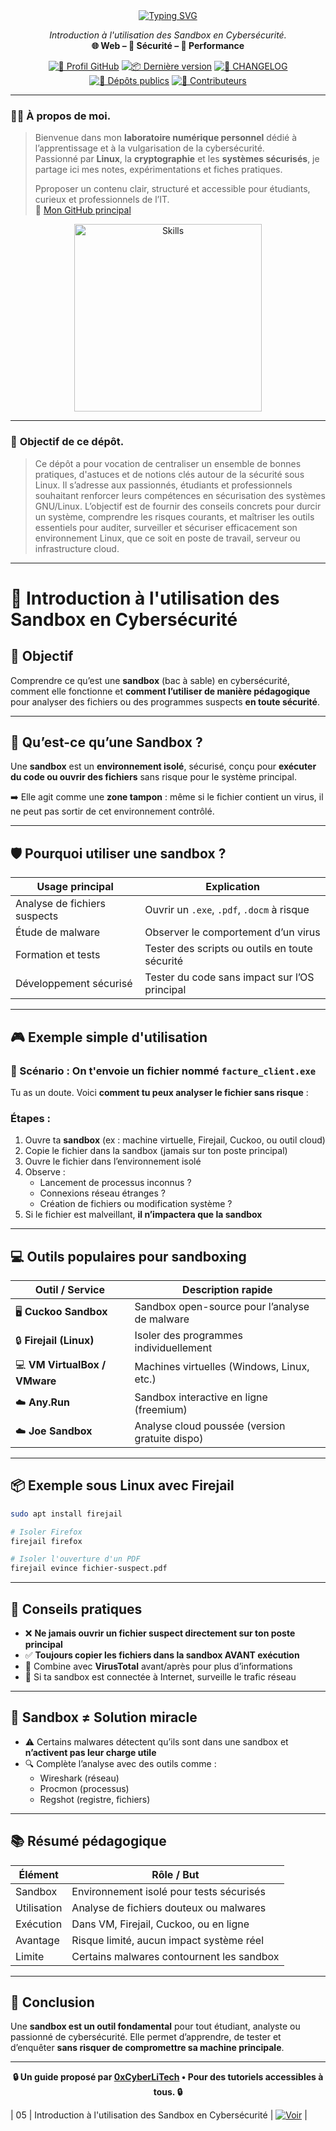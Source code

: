 <div align="center">

  <a href="https://github.com/0xCyberLiTech">
    <img src="https://readme-typing-svg.herokuapp.com?font=Fira+Code&size=32&pause=1000&color=D14A4A&center=true&vCenter=true&width=800&lines=ASTUCES+SÉCURITÉ+LINUX;Pare-feu+•+Permissions+•+Surveillance;Scripts+•+Audit+•+Bonnes+Pratiques" alt="Typing SVG" />
  </a>


  <p align="center">
    <em>Introduction à l'utilisation des Sandbox en Cybersécurité.</em><br>
    <b>🌐 Web – 🔐 Sécurité – 🚀 Performance</b>
  </p>

  [![🔗 Profil GitHub](https://img.shields.io/badge/Profil-GitHub-181717?logo=github&style=flat-square)](https://github.com/0xCyberLiTech)
  [![📦 Dernière version](https://img.shields.io/github/v/release/0xCyberLiTech/Apache2?label=version&style=flat-square&color=blue)](https://github.com/0xCyberLiTech/Apache2/releases/latest)
  [![📄 CHANGELOG](https://img.shields.io/badge/📄%20Changelog-Apache2-blue?style=flat-square)](https://github.com/0xCyberLiTech/Apache2/blob/main/CHANGELOG.md)
  [![📂 Dépôts publics](https://img.shields.io/badge/Dépôts-publics-blue?style=flat-square)](https://github.com/0xCyberLiTech?tab=repositories)
  [![👥 Contributeurs](https://img.shields.io/badge/👥%20Contributeurs-cliquez%20ici-007ec6?style=flat-square)](https://github.com/0xCyberLiTech/Apache2/graphs/contributors)

</div>

---

### 👨‍💻 **À propos de moi.**

> Bienvenue dans mon **laboratoire numérique personnel** dédié à l’apprentissage et à la vulgarisation de la cybersécurité.  
> Passionné par **Linux**, la **cryptographie** et les **systèmes sécurisés**, je partage ici mes notes, expérimentations et fiches pratiques.  
>  
> Pproposer un contenu clair, structuré et accessible pour étudiants, curieux et professionnels de l’IT.  
> 🔗 [Mon GitHub principal](https://github.com/0xCyberLiTech)

<p align="center">
  <a href="https://github.com/0xCyberLiTech" target="_blank" rel="noopener">
    <img src="https://skillicons.dev/icons?i=linux,debian,bash,docker,nginx,git,vim" alt="Skills" alt="Logo techno" width="300">
  </a>
</p>

---

### 🎯 **Objectif de ce dépôt.**

> Ce dépôt a pour vocation de centraliser un ensemble de bonnes pratiques, d'astuces et de notions clés autour de la sécurité sous Linux.
> Il s’adresse aux passionnés, étudiants et professionnels souhaitant renforcer leurs compétences en sécurisation des systèmes GNU/Linux.
> L’objectif est de fournir des conseils concrets pour durcir un système, comprendre les risques courants, et maîtriser les outils essentiels pour auditer, surveiller et sécuriser efficacement son environnement Linux, que ce soit en poste de travail, serveur ou infrastructure cloud.

---

# 🧪 Introduction à l'utilisation des Sandbox en Cybersécurité

## 🎯 Objectif

Comprendre ce qu’est une **sandbox** (bac à sable) en cybersécurité, comment elle fonctionne et **comment l’utiliser de manière pédagogique** pour analyser des fichiers ou des programmes suspects **en toute sécurité**.

---

## 🧰 Qu’est-ce qu’une Sandbox ?

Une **sandbox** est un **environnement isolé**, sécurisé, conçu pour **exécuter du code ou ouvrir des fichiers** sans risque pour le système principal.

➡️ Elle agit comme une **zone tampon** : même si le fichier contient un virus, il ne peut pas sortir de cet environnement contrôlé.

---

## 🛡️ Pourquoi utiliser une sandbox ?

| Usage principal               | Explication                                  |
|------------------------------|----------------------------------------------|
| Analyse de fichiers suspects | Ouvrir un `.exe`, `.pdf`, `.docm` à risque   |
| Étude de malware             | Observer le comportement d’un virus          |
| Formation et tests           | Tester des scripts ou outils en toute sécurité |
| Développement sécurisé       | Tester du code sans impact sur l’OS principal |

---

## 🎮 Exemple simple d'utilisation

### 🧪 Scénario : On t'envoie un fichier nommé `facture_client.exe`

Tu as un doute. Voici **comment tu peux analyser le fichier sans risque** :

### Étapes :
1. Ouvre ta **sandbox** (ex : machine virtuelle, Firejail, Cuckoo, ou outil cloud)
2. Copie le fichier dans la sandbox (jamais sur ton poste principal)
3. Ouvre le fichier dans l’environnement isolé
4. Observe :
   - Lancement de processus inconnus ?
   - Connexions réseau étranges ?
   - Création de fichiers ou modification système ?
5. Si le fichier est malveillant, **il n’impactera que la sandbox**

---

## 💻 Outils populaires pour sandboxing

| Outil / Service      | Description rapide                            |
|----------------------|-----------------------------------------------|
| 🖥️ **Cuckoo Sandbox** | Sandbox open-source pour l’analyse de malware |
| 🔒 **Firejail (Linux)** | Isoler des programmes individuellement        |
| 💻 **VM VirtualBox / VMware** | Machines virtuelles (Windows, Linux, etc.)    |
| ☁️ **Any.Run**         | Sandbox interactive en ligne (freemium)       |
| ☁️ **Joe Sandbox**      | Analyse cloud poussée (version gratuite dispo) |

---

## 📦 Exemple sous Linux avec Firejail

```bash
sudo apt install firejail

# Isoler Firefox
firejail firefox

# Isoler l'ouverture d'un PDF
firejail evince fichier-suspect.pdf
```

---

## 🧠 Conseils pratiques

- ❌ **Ne jamais ouvrir un fichier suspect directement sur ton poste principal**
- ✅ **Toujours copier les fichiers dans la sandbox AVANT exécution**
- 🧪 Combine avec **VirusTotal** avant/après pour plus d’informations
- 🔌 Si ta sandbox est connectée à Internet, surveille le trafic réseau

---

## 🧱 Sandbox ≠ Solution miracle

- ⚠️ Certains malwares détectent qu’ils sont dans une sandbox et **n’activent pas leur charge utile**
- 🔍 Complète l’analyse avec des outils comme :
  - Wireshark (réseau)
  - Procmon (processus)
  - Regshot (registre, fichiers)

---

## 📚 Résumé pédagogique

| Élément             | Rôle / But                                      |
|---------------------|-------------------------------------------------|
| Sandbox             | Environnement isolé pour tests sécurisés        |
| Utilisation         | Analyse de fichiers douteux ou malwares         |
| Exécution           | Dans VM, Firejail, Cuckoo, ou en ligne          |
| Avantage            | Risque limité, aucun impact système réel        |
| Limite              | Certains malwares contournent les sandbox       |

---

## 🏁 Conclusion

Une **sandbox est un outil fondamental** pour tout étudiant, analyste ou passionné de cybersécurité. Elle permet d’apprendre, de tester et d’enquêter **sans risquer de compromettre sa machine principale**.

---

<p align="center">
  <b>🔒 Un guide proposé par <a href="https://github.com/0xCyberLiTech">0xCyberLiTech</a> • Pour des tutoriels accessibles à tous. 🔒</b>
</p>

| 05  | Introduction à l'utilisation des Sandbox en Cybersécurité       | [![Voir](https://img.shields.io/badge/Voir-01-blue)](ASTUCES-Introduction-à-l-utilisation-des-Sandbox-en-Cybersécurité.md) |
